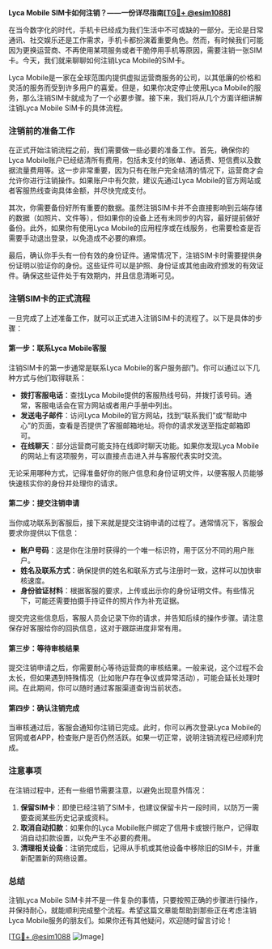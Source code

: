 **Lyca Mobile SIM卡如何注销？——一份详尽指南[[TG💪+ @esim1088](https://t.me/s/esim1088)]**

在当今数字化的时代，手机卡已经成为我们生活中不可或缺的一部分。无论是日常通讯、社交娱乐还是工作需求，手机卡都扮演着重要角色。然而，有时候我们可能因为更换运营商、不再使用某项服务或者干脆停用手机等原因，需要注销一张SIM卡。今天，我们就来聊聊如何注销Lyca Mobile的SIM卡。

Lyca Mobile是一家在全球范围内提供虚拟运营商服务的公司，以其低廉的价格和灵活的服务而受到许多用户的喜爱。但是，如果你决定停止使用Lyca Mobile的服务，那么注销SIM卡就成为了一个必要步骤。接下来，我们将从几个方面详细讲解注销Lyca Mobile SIM卡的具体流程。

### 注销前的准备工作

在正式开始注销流程之前，我们需要做一些必要的准备工作。首先，确保你的Lyca Mobile账户已经结清所有费用，包括未支付的账单、通话费、短信费以及数据流量费用等。这一步非常重要，因为只有在账户完全结清的情况下，运营商才会允许你进行注销操作。如果账户中有欠款，建议先通过Lyca Mobile的官方网站或者客服热线查询具体金额，并尽快完成支付。

其次，你需要备份好所有重要的数据。虽然注销SIM卡并不会直接影响到云端存储的数据（如照片、文件等），但如果你的设备上还有未同步的内容，最好提前做好备份。此外，如果你有使用Lyca Mobile的应用程序或在线服务，也需要检查是否需要手动退出登录，以免造成不必要的麻烦。

最后，确认你手头有一份有效的身份证件。通常情况下，注销SIM卡时需要提供身份证明以验证你的身份。这些证件可以是护照、身份证或其他由政府颁发的有效证件。确保这些证件处于有效期内，并且信息清晰可见。

### 注销SIM卡的正式流程

一旦完成了上述准备工作，就可以正式进入注销SIM卡的流程了。以下是具体的步骤：

#### 第一步：联系Lyca Mobile客服

注销SIM卡的第一步通常是联系Lyca Mobile的客户服务部门。你可以通过以下几种方式与他们取得联系：

- **拨打客服电话**：查找Lyca Mobile提供的客服热线号码，并拨打该号码。通常，客服电话会在官方网站或者用户手册中列出。
- **发送电子邮件**：访问Lyca Mobile的官方网站，找到“联系我们”或“帮助中心”的页面，查看是否提供了客服邮箱地址。将你的请求发送至指定邮箱即可。
- **在线聊天**：部分运营商可能支持在线即时聊天功能。如果你发现Lyca Mobile的网站上有这项服务，可以直接点击进入并与客服代表实时交流。

无论采用哪种方式，记得准备好你的账户信息和身份证明文件，以便客服人员能够快速核实你的身份并处理你的请求。

#### 第二步：提交注销申请

当你成功联系到客服后，接下来就是提交注销申请的过程了。通常情况下，客服会要求你提供以下信息：

- **账户号码**：这是你在注册时获得的一个唯一标识符，用于区分不同的用户账户。
- **姓名及联系方式**：确保提供的姓名和联系方式与注册时一致，这样可以加快审核速度。
- **身份验证材料**：根据客服的要求，上传或出示你的身份证明文件。有些情况下，可能还需要拍摄手持证件的照片作为补充证据。

提交完这些信息后，客服人员会记录下你的请求，并告知后续的操作步骤。请注意保存好客服给你的回执信息，这对于跟踪进度非常有用。

#### 第三步：等待审核结果

提交注销申请之后，你需要耐心等待运营商的审核结果。一般来说，这个过程不会太长，但如果遇到特殊情况（比如账户存在争议或异常活动），可能会延长处理时间。在此期间，你可以随时通过客服渠道查询当前状态。

#### 第四步：确认注销完成

当审核通过后，客服会通知你注销已完成。此时，你可以再次登录Lyca Mobile的官网或者APP，检查账户是否仍然活跃。如果一切正常，说明注销流程已经顺利完成。

### 注意事项

在注销过程中，还有一些细节需要注意，以避免出现意外情况：

1. **保留SIM卡**：即使已经注销了SIM卡，也建议保留卡片一段时间，以防万一需要查阅某些历史记录或资料。
2. **取消自动扣款**：如果你的Lyca Mobile账户绑定了信用卡或银行账户，记得取消自动扣款设置，以免产生不必要的费用。
3. **清理相关设备**：注销完成后，记得从手机或其他设备中移除旧的SIM卡，并重新配置新的网络设置。

### 总结

注销Lyca Mobile SIM卡并不是一件复杂的事情，只要按照正确的步骤进行操作，并保持耐心，就能顺利完成整个流程。希望这篇文章能帮助到那些正在考虑注销Lyca Mobile服务的朋友们。如果你还有其他疑问，欢迎随时留言讨论！

[[TG💪+ @esim1088](https://t.me/s/esim1088) ![Image](https://i.postimg.cc/4NQfJmqS/Snipaste-2025-05-13-00-14-12.png)]